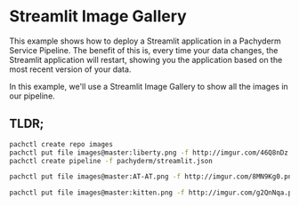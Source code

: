# Streamlit Image Gallery 
This example shows how to deploy a Streamlit application in a Pachyderm Service Pipeline. The benefit of this is, every time your data changes, the Streamlit application will restart, showing you the application based on the most recent version of your data. 

In this example, we'll use a Streamlit Image Gallery to show all the images in our pipeline. 

## TLDR;

```bash 
pachctl create repo images
pachctl put file images@master:liberty.png -f http://imgur.com/46Q8nDz.png
pachctl create pipeline -f pachyderm/streamlit.json

pachctl put file images@master:AT-AT.png -f http://imgur.com/8MN9Kg0.png

pachctl put file images@master:kitten.png -f http://imgur.com/g2QnNqa.png
```